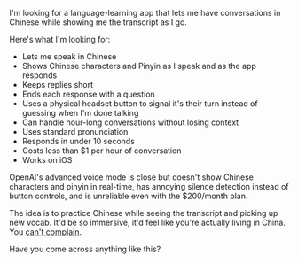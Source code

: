 I'm looking for a language-learning app that lets me have conversations in Chinese while showing me the transcript as I go.

Here's what I'm looking for:
- Lets me speak in Chinese
- Shows Chinese characters and Pinyin as I speak and as the app responds
- Keeps replies short
- Ends each response with a question
- Uses a physical headset button to signal it's their turn instead of guessing when I'm done talking
- Can handle hour-long conversations without losing context
- Uses standard pronunciation
- Responds in under 10 seconds
- Costs less than $1 per hour of conversation
- Works on iOS

OpenAI's advanced voice mode is close but doesn't show Chinese characters and pinyin in real-time, has annoying silence detection instead of button controls, and is unreliable even with the $200/month plan.

The idea is to practice Chinese while seeing the transcript and picking up new vocab. It'd be so immersive, it'd feel like you're actually living in China. You [can't complain](https://old.reddit.com/r/Jokes/comments/dfd1iv/i_asked_my_chinese_friend_what_its_like_living_in/#:~:text=He%20says%20he-,can%27t%20complain,-.).

Have you come across anything like this?
